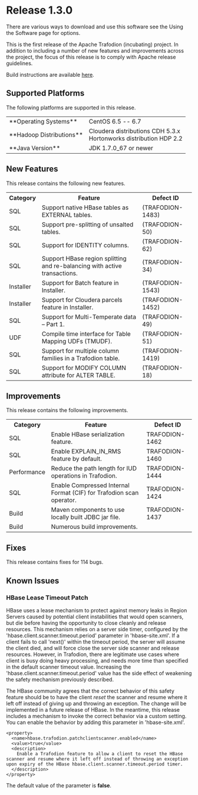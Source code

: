 <!--
  Licensed under the Apache License, Version 2.0 (the "License");
  you may not use this file except in compliance with the License.
  You may obtain a copy of the License at

      http://www.apache.org/licenses/LICENSE-2.0

  Unless required by applicable law or agreed to in writing, software
  distributed under the License is distributed on an "AS IS" BASIS,
  WITHOUT WARRANTIES OR CONDITIONS OF ANY KIND, either express or implied.
  See the License for the specific language governing permissions and
  limitations under the License.
-->

# Release 1.3.0
There are various ways to download and use this software see the Using the Software page for options.

This is the first release of the Apache Trafodion (incubating) project. In addition to including a number of new features and improvements across the project, the focus of this release is to comply with Apache release guidelines.

Build instructions are available [here](https://cwiki.apache.org/confluence/pages/viewpage.action?pageId=61316378).

## Supported Platforms
The following platforms are supported in this release.

<span>
  <table>
    <tr>
      <td>**Operating Systems**</td>
      <td>CentOS 6.5 -- 6.7</td>
    </tr>
    <tr>
      <td>**Hadoop Distributions**</td>
      <td>Cloudera distributions CDH 5.3.x<br />Hortonworks distribution HDP 2.2</td>
     </tr>
    <tr>
      <td>**Java Version**</td>
      <td>JDK 1.7.0_67 or newer</td>
    </tr>
  </table>
</span>

## New Features

This release contains the following new features.

<span>
  <table>
    <tr>
      <th>Category</th>
      <th>Feature</th>
      <th>Defect ID</th>
    </tr>
    <tr>
      <td>SQL</td>
      <td>Support native HBase tables as EXTERNAL tables.</td>
      <td>(TRAFODION-1483)</td>
    </tr>
    <tr>
      <td>SQL</td>
      <td>Support pre-splitting of unsalted tables.</td>
      <td>(TRAFODION-50)</td>
    </tr>
    <tr>
      <td>SQL</td>
      <td>Support for IDENTITY columns.</td>
      <td>(TRAFODION-62)</td>
    </tr>
    <tr>
      <td>SQL</td>
      <td>Support HBase region splitting and re-balancing with active transactions.</td>
      <td>(TRAFODION-34)</td>
    </tr>
    <tr>
      <td>Installer</td>
      <td>Support for Batch feature in Installer.</td>
      <td>(TRAFODION-1543)</td>
    </tr>
    <tr>
      <td>Installer</td>
      <td>Support for Cloudera parcels feature in Installer.</td>
      <td>(TRAFODION-1452)</td>
    </tr>
    <tr>
      <td>SQL</td>
      <td>Support for Multi-Temperate data – Part 1.</td>
      <td>(TRAFODION-49)</td>
    </tr>
    <tr>
      <td>UDF</td>
      <td>Compile time interface for Table Mapping UDFs (TMUDF).</td>
      <td>(TRAFODION-51)</td>
    </tr>
    <tr>
      <td>SQL</td>
      <td>Support for multiple column families in a Trafodion table.</td>
      <td>(TRAFODION-1419)</td>
    </tr>
    <tr>
      <td>SQL</td>
      <td>Support for MODIFY COLUMN attribute for ALTER TABLE.</td>
      <td>(TRAFODION-18)</td>
    </tr>
  </table>
</span>

## Improvements
This release contains the following improvements.

<span>
  <table>
    <tr>
      <th>Category</th>
      <th>Feature</th>
      <th>Defect ID</th>
    </tr>
    <tr>
      <td>SQL</td>
      <td>Enable HBase serialization feature.</td>
      <td>TRAFODION-1462</td>
    </tr>
    <tr>
      <td>SQL</td>
      <td>Enable EXPLAIN_IN_RMS feature by default.</td>
      <td>TRAFODION-1460</td>
    </tr>
    <tr>
      <td>Performance</td>
      <td>Reduce the path length for IUD operations in Trafodion.</td>
      <td>TRAFODION-1444</td>
    </tr>
    <tr>
      <td>SQL</td>
      <td>Enable Compressed Internal Format (CIF) for Trafodion scan operator.</td>
      <td>TRAFODION-1424</td>
    </tr>
    <tr>
      <td>Build</td>
      <td>Maven components to use locally built JDBC jar file.</td>
      <td>TRAFODION-1437</td>
    </tr>
    <tr>
      <td>Build</td>
      <td>Numerous build improvements.</td>
      <td></td>
    </tr>
  </table>
</span>

## Fixes

This release contains fixes for 114 bugs.

## Known Issues

### HBase Lease Timeout Patch

HBase uses a lease mechanism to protect against memory leaks in Region Servers caused by potential client instabilities that would open scanners, but die before having the opportunity to close cleanly and release resources. This mechanism relies on a server side timer, configured by the 'hbase.client.scanner.timeout.period' parameter in 'hbase-site.xml'. If a client fails to call 'next()' within the timeout period, the server will assume the client died, and will force close the server side scanner and release resources. However, in Trafodion, there are legitimate use cases where client is busy doing heavy processing, and needs more time than specified in the default scanner timeout value.  Increasing the 'hbase.client.scanner.timeout.period' value has the side effect of weakening the safety mechanism previously described. 

The HBase community agrees that the correct behavior of this safety feature should be to have the client *reset* the scanner and resume where it left off instead of giving up and throwing an exception. The change will be implemented in a future release of HBase. In the meantime, this release includes a mechanism to invoke the correct behavior via a custom setting. You can enable the behavior by adding this parameter in 'hbase-site.xml'.

    <property> 
      <name>hbase.trafodion.patchclientscanner.enabled</name>
      <value>true</value> 
      <description>
        Enable a Trafodion feature to allow a client to reset the HBase scanner and resume where it left off instead of throwing an exception upon expiry of the HBase hbase.client.scanner.timeout.period timer.
      </description>
    </property>
    
The default value of the parameter is **false**.
